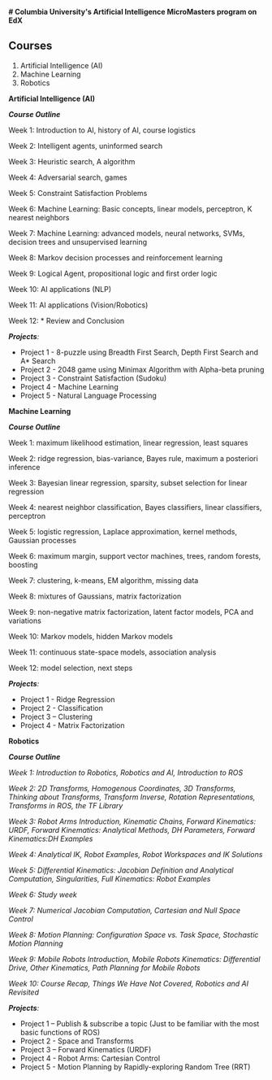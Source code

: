 **# Columbia University's Artificial Intelligence MicroMasters program on EdX**

<h2>Courses</h2>

1. Artificial Intelligence (AI)
2. Machine Learning
3. Robotics

**Artificial Intelligence (AI)**

***Course Outline*** 

Week 1: Introduction to AI, history of AI, course logistics

Week 2: Intelligent agents, uninformed search

Week 3: Heuristic search, A algorithm

Week 4: Adversarial search, games

Week 5: Constraint Satisfaction Problems

Week 6: Machine Learning: Basic concepts, linear models, perceptron, K nearest neighbors

Week 7: Machine Learning: advanced models, neural networks, SVMs, decision trees and unsupervised learning

Week 8: Markov decision processes and reinforcement learning

Week 9: Logical Agent, propositional logic and first order logic

Week 10: AI applications (NLP)

Week 11: AI applications (Vision/Robotics)

Week 12: \* Review and Conclusion

***Projects**:*

- Project 1 - 8-puzzle using Breadth First Search, Depth First Search and A\* Search
- Project 2 - 2048 game using Minimax Algorithm with Alpha-beta pruning
- Project 3 - Constraint Satisfaction (Sudoku)
- Project 4 - Machine Learning
- Project 5 - Natural Language Processing

**Machine Learning**

***Course Outline*** 

Week 1: maximum likelihood estimation, linear regression, least squares

Week 2: ridge regression, bias-variance, Bayes rule, maximum a posteriori inference

Week 3: Bayesian linear regression, sparsity, subset selection for linear regression

Week 4: nearest neighbor classification, Bayes classifiers, linear classifiers, perceptron

Week 5: logistic regression, Laplace approximation, kernel methods, Gaussian processes

Week 6: maximum margin, support vector machines, trees, random forests, boosting

Week 7: clustering, k-means, EM algorithm, missing data

Week 8: mixtures of Gaussians, matrix factorization

Week 9: non-negative matrix factorization, latent factor models, PCA and variations

Week 10: Markov models, hidden Markov models

Week 11: continuous state-space models, association analysis

Week 12: model selection, next steps

***Projects**:*

- Project 1 - Ridge Regression
- Project 2 - Classification
- Project 3 – Clustering
- Project 4 - Matrix Factorization

**Robotics**

***Course Outline***

*Week 1: Introduction to Robotics, Robotics and AI, Introduction to ROS*

*Week 2: 2D Transforms, Homogenous Coordinates, 3D Transforms, Thinking about Transforms, Transform Inverse, Rotation Representations, Transforms in ROS, the TF Library*

*Week 3: Robot Arms Introduction, Kinematic Chains, Forward Kinematics: URDF, Forward Kinematics: Analytical Methods, DH Parameters, Forward Kinematics:DH Examples*

*Week 4: Analytical IK, Robot Examples, Robot Workspaces and IK Solutions*

*Week 5: Differential Kinematics: Jacobian Definition and Analytical Computation, Singularities, Full Kinematics: Robot Examples*

*Week 6: Study week*

*Week 7: Numerical Jacobian Computation, Cartesian and Null Space Control*

*Week 8: Motion Planning: Configuration Space vs. Task Space, Stochastic Motion Planning*

*Week 9: Mobile Robots Introduction, Mobile Robots Kinematics: Differential Drive, Other Kinematics, Path Planning for Mobile Robots*

*Week 10: Course Recap, Things We Have Not Covered, Robotics and AI Revisited*

***Projects**:*

- Project 1 – Publish & subscribe a topic (Just to be familiar with the most basic functions of ROS)
- Project 2 - Space and Transforms
- Project 3 – Forward Kinematics (URDF)
- Project 4 - Robot Arms: Cartesian Control
- Project 5 - Motion Planning by Rapidly-exploring Random Tree (RRT)


